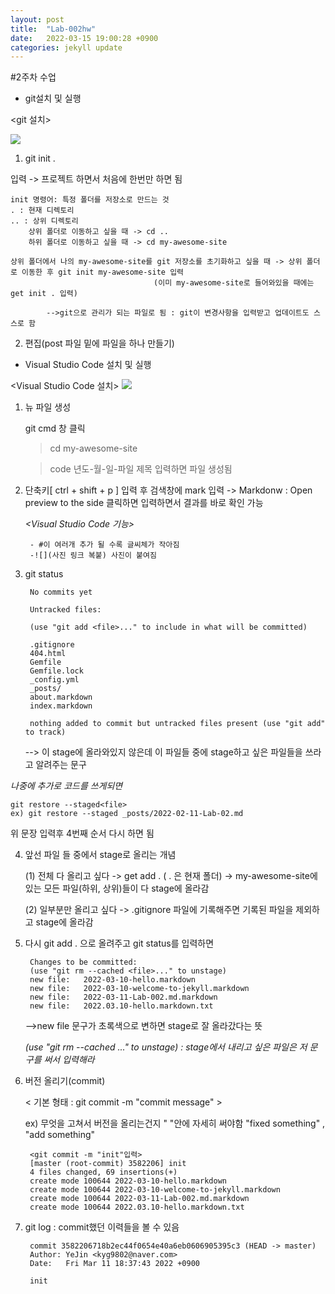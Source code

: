 ```yaml
---
layout: post
title:  "Lab-002hw"
date:   2022-03-15 19:00:28 +0900
categories: jekyll update
---
```

#2주차 수업

* git설치 및 실행

<git 설치>

![](https://img1.daumcdn.net/thumb/R1280x0/?scode=mtistory2&fname=https:%2F%2Fblog.kakaocdn.net%2Fdn%2Fbi6AzT%2FbtqSATUQsN0%2FZ4UCfkMHtXDBDNaMa6bdW0%2Fimg.png)

1. git init . 

입력 -> 프로젝트 하면서 처음에 한번만 하면 됨

	init 명령어: 특정 폴더를 저장소로 만드는 것
	. : 현재 디렉토리
	.. : 상위 디렉토리
		상위 폴더로 이동하고 싶을 때 -> cd ..
		하위 폴더로 이동하고 싶을 때 -> cd my-awesome-site
	
	상위 폴더에서 나의 my-awesome-site를 git 저장소를 초기화하고 싶을 때 -> 상위 폴더로 이동한 후 git init my-awesome-site 입력
									(이미 my-awesome-site로 들어와있을 때에는 get init . 입력) 

            -->git으로 관리가 되는 파일로 됨 : git이 변경사항을 입력받고 업데이트도 스스로 함

2. 편집(post 파일 밑에 파일을 하나 만들기)
* Visual Studio Code 설치 및 실행

<Visual Studio Code 설치>
![](https://medium-company.com/wp-content/uploads/2020/06/vscode01-1024x577.png)

1. 뉴 파일 생성 

    git cmd 창 클릭
    >cd my-awesome-site

    >code 년도-월-일-파일 제목 입력하면 파일 생성됨

2. 단축키[ ctrl + shift + p ] 입력 후 검색창에 mark 입력 ->  Markdonw : Open preview to the side 클릭하면 입력하면서 결과를 바로 확인 가능
	
    
    
    *<Visual Studio Code 기능>*

        - #이 여러개 추가 될 수록 글씨체가 작아짐
        -![](사진 링크 복붙) 사진이 붙여짐

3. git status

        No commits yet

        Untracked files:

        (use "git add <file>..." to include in what will be committed)

        .gitignore
        404.html
        Gemfile
        Gemfile.lock
        _config.yml                                               
        _posts/
        about.markdown
        index.markdown

        nothing added to commit but untracked files present (use "git add" to track)

    --> 이 stage에 올라와있지 않은데 이 파일들 중에 stage하고 싶은 파일들을 쓰라고 알려주는 문구


*나중에 추가로 코드를 쓰게되면*

	git restore --staged<file>
	ex) git restore --staged _posts/2022-02-11-Lab-02.md
 위 문장 입력후 4번째 순서 다시 하면 됨

4. 앞선 파일 들 중에서 stage로 올리는 개념

	(1) 전체 다 올리고 싶다 -> get add . ( . 은 현재 폴더) -> my-awesome-site에 있는 모든 파일(하위, 상위)들이 다 stage에 올라감
	
    (2) 일부분만 올리고 싶다 -> .gitignore 파일에 기록해주면 기록된 파일을 제외하고 stage에 올라감

5. 다시 git add . 으로 올려주고 git status를 입력하면

        Changes to be committed:
        (use "git rm --cached <file>..." to unstage)
        new file:   2022-03-10-hello.markdown
        new file:   2022-03-10-welcome-to-jekyll.markdown
        new file:   2022-03-11-Lab-002.md.markdown
        new file:   2022.03.10-hello.markdown.txt
    -->new file 문구가 초록색으로 변하면 stage로 잘 올라갔다는 뜻

    *(use "git rm --cached <file>..." to unstage) : stage에서 내리고 싶은 파일은 저 문구를 써서 입력해라*

6. 버전 올리기(commit)

    < 기본 형태 : git commit -m "commit message" >
 
    ex) 무엇을 고쳐서 버전을 올리는건지 " "안에 자세히 써야함 "fixed something" , "add something"

        <git commit -m "init"입력>
        [master (root-commit) 3582206] init
        4 files changed, 69 insertions(+)
        create mode 100644 2022-03-10-hello.markdown
        create mode 100644 2022-03-10-welcome-to-jekyll.markdown
        create mode 100644 2022-03-11-Lab-002.md.markdown
        create mode 100644 2022.03.10-hello.markdown.txt

7. git log : commit했던 이력들을 볼 수 있음

        commit 3582206718b2ec44f0654e40a6eb0606905395c3 (HEAD -> master)
        Author: YeJin <kyg9802@naver.com>
        Date:   Fri Mar 11 18:37:43 2022 +0900

        init
